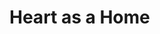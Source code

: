 # Heart as a Home

<div>

<figure><img src="../../../.gitbook/assets/an_intricate_paper_art_style_illustration_landscape_a_00 2.jpg" alt=""><figcaption></figcaption></figure>

 

<figure><img src="../../../.gitbook/assets/an_intricate_paper_art_style_illustration_landscape_a_10 4.jpg" alt=""><figcaption></figcaption></figure>

 

<figure><img src="../../../.gitbook/assets/an_intricate_paper_art_style_illustration_landscape_a_10 3.jpg" alt=""><figcaption></figcaption></figure>

 

<figure><img src="../../../.gitbook/assets/an_intricate_paper_art_style_illustration_landscape_a_10 2.jpg" alt=""><figcaption></figcaption></figure>

 

<figure><img src="../../../.gitbook/assets/an_intricate_paper_art_style_illustration_landscape_a_2.jpg" alt=""><figcaption></figcaption></figure>

</div>

<div>

<figure><img src="../../../.gitbook/assets/an_intricate_paper_art_style_illustration_landscape_a_10.jpg" alt=""><figcaption></figcaption></figure>

 

<figure><img src="../../../.gitbook/assets/an_intricate_paper_art_style_illustration_landscape_a_20 2.jpg" alt=""><figcaption></figcaption></figure>

 

<figure><img src="../../../.gitbook/assets/an_intricate_paper_art_style_illustration_landscape_a_20 4.jpg" alt=""><figcaption></figcaption></figure>

 

<figure><img src="../../../.gitbook/assets/an_intricate_paper_art_style_illustration_landscape_a_20 5.jpg" alt=""><figcaption></figcaption></figure>

 

<figure><img src="../../../.gitbook/assets/an_intricate_paper_art_style_illustration_landscape_a_30 6.jpg" alt=""><figcaption></figcaption></figure>

</div>

<div>

<figure><img src="../../../.gitbook/assets/an_intricate_paper_art_style_illustration_landscape_a_30.jpg" alt=""><figcaption></figcaption></figure>

 

<figure><img src="../../../.gitbook/assets/sky_view_of_a_map_of_the_human_heart_using_different_e_00 2.jpg" alt=""><figcaption></figcaption></figure>

 

<figure><img src="../../../.gitbook/assets/sky_view_of_a_map_of_the_human_heart_using_different_e_0.jpg" alt=""><figcaption></figcaption></figure>

 

<figure><img src="../../../.gitbook/assets/sky_view_of_a_map_of_the_human_heart_using_different_e_00.jpg" alt=""><figcaption></figcaption></figure>

 

<figure><img src="../../../.gitbook/assets/sky_view_of_a_map_of_the_human_heart_using_different_e_3.jpg" alt=""><figcaption></figcaption></figure>

</div>

<div>

<figure><img src="../../../.gitbook/assets/sky_view_of_a_map_of_the_human_heart_using_different_e_10.jpg" alt=""><figcaption></figcaption></figure>

 

<figure><img src="../../../.gitbook/assets/sky_view_of_a_map_of_the_human_heart_using_different_e_20.jpg" alt=""><figcaption></figcaption></figure>

 

<figure><img src="../../../.gitbook/assets/sky_view_of_a_map_of_the_human_heart_using_different_e_30.jpg" alt=""><figcaption></figcaption></figure>

 

<figure><img src="../../../.gitbook/assets/technical_drawing_landscape_a_map_of_a_human_heart_usi_00 3.jpg" alt=""><figcaption></figcaption></figure>

 

<figure><img src="../../../.gitbook/assets/technical_drawing_landscape_a_map_of_a_human_heart_usi_10 2.jpg" alt=""><figcaption></figcaption></figure>

</div>

